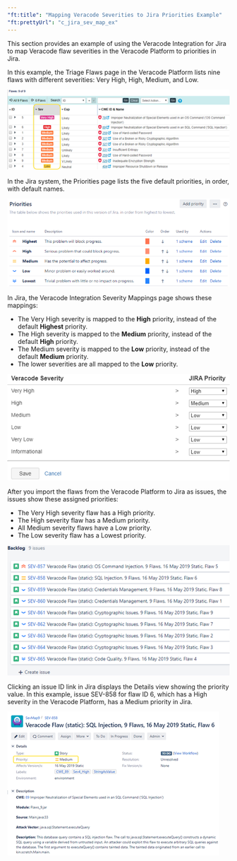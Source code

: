 ```yaml
---
"ft:title": "Mapping Veracode Severities to Jira Priorities Example"
"ft:prettyUrl": "c_jira_sev_map_ex"
---
```

This section provides an example of using the Veracode Integration for Jira to map Veracode flaw severities in the Veracode Platform to priorities in Jira.

In this example, the Triage Flaws page in the Veracode Platform lists nine flaws with different severities: Very High, High, Medium, and Low.

![](../../images/jira_sev_map_flaws_example.png)

In the Jira system, the Priorities page lists the five default priorities, in order, with default names.

![](../../images/jira_sev_map_priorities.png)

In Jira, the Veracode Integration Severity Mappings page shows these mappings:

-   The Very High severity is mapped to the **High** priority, instead of the default **Highest** priority.
-   The High severity is mapped to the **Medium** priority, instead of the default **High** priority.
-   The Medium severity is mapped to the **Low** priority, instead of the default **Medium** priority.
-   The lower severities are all mapped to the **Low** priority.

![](../../images/jira_sev_map_page_example.png)

After you import the flaws from the Veracode Platform to Jira as issues, the issues show these assigned priorities:

-   The Very High severity flaw has a High priority.
-   The High severity flaw has a Medium priority.
-   All Medium severity flaws have a Low priority.
-   The Low severity flaw has a Lowest priority.

![](../../images/jira_sev_map_imported_flaws_example.png)

Clicking an issue ID link in Jira displays the Details view showing the priority value. In this example, issue SEV-858 for flaw ID 6, which has a High severity in the Veracode Platform, has a Medium priority in Jira.

![](../../images/jira_sev_map_issue_details_example.png)
